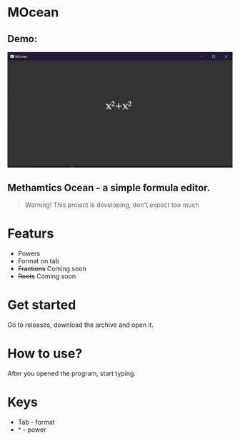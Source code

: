 # MOcean

## Demo:
![Screenshot](image.png)

## Methamtics Ocean - a simple formula editor.


> Warning!
> This project is developing, don't expect too much

# Featurs
- Powers
- Format on tab
- ~~Fractions~~ Coming soon
- ~~Roots~~ Coming soon

# Get started
Go to releases, download the archive and open it.

# How to use?
After you opened the program, start typing.

# Keys
- Tab - format
- ^ - power
